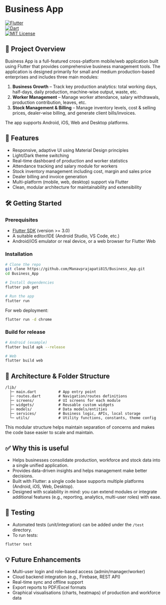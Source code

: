# Business App

[![Flutter](https://img.shields.io/badge/Developed%20with-Flutter-02569B?style=flat&logo=flutter&logoColor=white)](https://flutter.dev)  
[![Dart](https://img.shields.io/badge/Dart-2.x-0175C2?style=flat&logo=dart&logoColor=white)](https://dart.dev)  
[![MIT License](https://img.shields.io/badge/License-MIT-green?style=flat)](LICENSE)

## 🚀 Project Overview  
Business App is a full-featured cross-platform mobile/web application built using Flutter that provides comprehensive business management tools. The application is designed primarily for small and medium production-based enterprises and includes three main modules:

1. **Business Growth** – Track key production analytics: total working days, half-days, daily production, machine-wise output, waste, etc.  
2. **Worker Management** – Manage worker attendance, salary withdrawals, production contribution, leaves, etc.  
3. **Stock Management & Billing** – Manage inventory levels, cost & selling prices, dealer-wise billing, and generate client bills/invoices.

The app supports Android, iOS, Web and Desktop platforms.


## 📂 Features  
- Responsive, adaptive UI using Material Design principles  
- Light/Dark theme switching  
- Real-time dashboard of production and worker statistics  
- Attendance tracking and salary module for workers  
- Stock inventory management including cost, margin and sales price  
- Dealer billing and invoice generation  
- Multi-platform (mobile, web, desktop) support via Flutter  
- Clean, modular architecture for maintainability and extensibility  


## 🛠 Getting Started  
### Prerequisites  
- [Flutter SDK](https://flutter.dev/docs/get-started/install) (version >= 3.0)  
- A suitable editor/IDE (Android Studio, VS Code, etc.)  
- Android/iOS emulator or real device, or a web browser for Flutter Web  

### Installation  
```bash
# Clone the repo
git clone https://github.com/Manavprajapati815/Business_App.git
cd Business_App

# Install dependencies
flutter pub get

# Run the app
flutter run
````

For web deployment:

```bash
flutter run -d chrome
```

### Build for release

```bash
# Android (example)
flutter build apk --release

# Web
flutter build web
```

## 🧩 Architecture & Folder Structure

```
/lib/
  ├─ main.dart          # App entry point
  ├─ routes.dart        # Navigation/routes definitions
  ├─ screens/           # UI screens for each module
  ├─ widgets/           # Reusable custom widgets
  ├─ models/            # Data models/entities
  ├─ services/          # Business logic, APIs, local storage
  └─ utils/             # Utility functions, constants, theme config
```

This modular structure helps maintain separation of concerns and makes the code base easier to scale and maintain.


## ✅ Why this is useful

* Helps businesses consolidate production, workforce and stock data into a single unified application.
* Provides data-driven insights and helps management make better decisions.
* Built with Flutter: a single code base supports multiple platforms (Android, iOS, Web, Desktop).
* Designed with scalability in mind: you can extend modules or integrate additional features (e.g., reporting, analytics, multi-user roles) with ease.


## 🧪 Testing

* Automated tests (unit/integration) can be added under the `/test` directory.
* To run tests:

```bash
flutter test
```


## 💡 Future Enhancements

* Multi-user login and role-based access (admin/manager/worker)
* Cloud backend integration (e.g., Firebase, REST API)
* Real-time sync and offline support
* Export reports to PDF/Excel formats
* Graphical visualisations (charts, heatmaps) of production and workforce data
